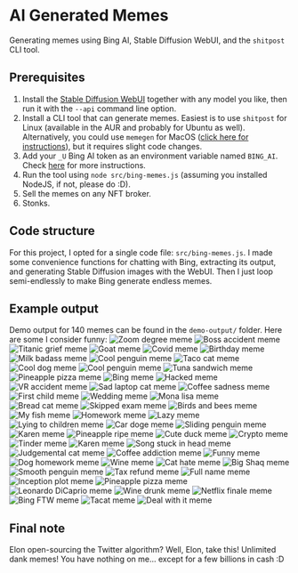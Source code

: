 # AI Generated Memes
Generating memes using Bing AI, Stable Diffusion WebUI, and the `shitpost` CLI tool.

## Prerequisites
1. Install the [Stable Diffusion WebUI](https://github.com/AUTOMATIC1111/stable-diffusion-webui) together with any model you like, then run it with the `--api` command line option.
2. Install a CLI tool that can generate memes. Easiest is to use `shitpost` for Linux (available in the AUR and probably for Ubuntu as well). Alternatively, you could use `memegen` for MacOS ([click here for instructions](https://github.com/cmdrkeene/memegen)), but it requires slight code changes.
3. Add your `_U` Bing AI token as an environment variable named `BING_AI`. Check [here](https://github.com/waylaidwanderer/node-chatgpt-api) for more instructions.
4. Run the tool using `node src/bing-memes.js` (assuming you installed NodeJS, if not, please do :D).
5. Sell the memes on any NFT broker.
6. Stonks.

## Code structure
For this project, I opted for a single code file: `src/bing-memes.js`. I made some convenience functions for chatting with Bing, extracting its output, and generating Stable Diffusion images with the WebUI. Then I just loop semi-endlessly to make Bing generate endless memes.

## Example output
Demo output for 140 memes can be found in the `demo-output/` folder. Here are some I consider funny:
![Zoom degree meme](./demo-output/meme-0-1.png)
![Boss accident meme](./demo-output/meme-0-2.png)
![Titanic grief meme](./demo-output/meme-0-4.png)
![Goat meme](./demo-output/meme-0-7.png)
![Covid meme](./demo-output/meme-0-8.png)
![Birthday meme](./demo-output/meme-1-2.png)
![Milk badass meme](./demo-output/meme-1-3.png)
![Cool penguin meme](./demo-output/meme-1-4.png)
![Taco cat meme](./demo-output/meme-2-1.png)
![Cool dog meme](./demo-output/meme-2-5.png)
![Cool penguin meme](./demo-output/meme-2-7.png)
![Tuna sandwich meme](./demo-output/meme-3-1.png)
![Pineapple pizza meme](./demo-output/meme-3-5.png)
![Bing meme](./demo-output/meme-3-9.png)
![Hacked meme](./demo-output/meme-4-7.png)
![VR accident meme](./demo-output/meme-4-10.png)
![Sad laptop cat meme](./demo-output/meme-5-2.png)
![Coffee sadness meme](./demo-output/meme-5-4.png)
![First child meme](./demo-output/meme-5-5.png)
![Wedding meme](./demo-output/meme-5-9.png)
![Mona lisa meme](./demo-output/meme-6-3.png)
![Bread cat meme](./demo-output/meme-6-5.png)
![Skipped exam meme](./demo-output/meme-6-7.png)
![Birds and bees meme](./demo-output/meme-6-8.png)
![My fish meme](./demo-output/meme-8-7.png)
![Homework meme](./demo-output/meme-9-3.png)
![Lazy meme](./demo-output/meme-10-6.png)
![Lying to children meme](./demo-output/meme-11-2.png)
![Car doge meme](./demo-output/meme-11-3.png)
![Sliding penguin meme](./demo-output/meme-11-4.png)
![Karen meme](./demo-output/meme-11-5.png)
![Pineapple ripe meme](./demo-output/meme-11-6.png)
![Cute duck meme](./demo-output/meme-11-9.png)
![Crypto meme](./demo-output/meme-12-8.png)
![Tinder meme](./demo-output/meme-12-9.png)
![Karen meme](./demo-output/meme-13-6.png)
![Song stuck in head meme](./demo-output/meme-14-5.png)
![Judgemental cat meme](./demo-output/meme-14-9.png)
![Coffee addiction meme](./demo-output/meme-15-7.png)
![Funny meme](./demo-output/meme-15-8.png)
![Dog homework meme](./demo-output/meme-15-10.png)
![Wine meme](./demo-output/meme-16-3.png)
![Cat hate meme](./demo-output/meme-16-5.png)
![Big Shaq meme](./demo-output/meme-16-6.png)
![Smooth penguin meme](./demo-output/meme-16-8.png)
![Tax refund meme](./demo-output/meme-17-5.png)
![Full name meme](./demo-output/meme-18-4.png)
![Inception plot meme](./demo-output/meme-18-6.png)
![Pineapple pizza meme](./demo-output/meme-21-9.png)
![Leonardo DiCaprio meme](./demo-output/meme-27-5.png)
![Wine drunk meme](./demo-output/meme-28-4.png)
![Netflix finale meme](./demo-output/meme-30-4.png)
![Bing FTW meme](./demo-output/meme-31-5.png)
![Tacat meme](./demo-output/meme-32-1.png)
![Deal with it meme](./demo-output/meme-32-5.png)

## Final note
Elon open-sourcing the Twitter algorithm? Well, Elon, take this! Unlimited dank memes! You have nothing on me... except for a few billions in cash :D
